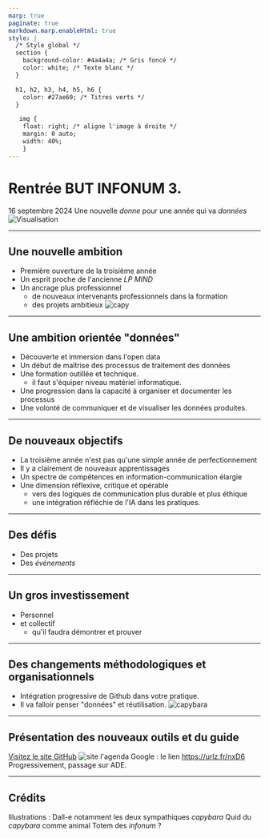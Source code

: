```yaml
---
marp: true
paginate: true
markdown.marp.enableHtml: true
style: |
  /* Style global */
  section {
    background-color: #4a4a4a; /* Gris foncé */
    color: white; /* Texte blanc */
  }

  h1, h2, h3, h4, h5, h6 {
    color: #27ae60; /* Titres verts */
  }

   img {
    float: right; /* aligne l'image à droite */
    margin: 0 auto;
    width: 40%;
    }
---
```



# Rentrée BUT INFONUM 3.
16 septembre 2024
Une nouvelle *donne* pour une année qui va *données*
![Visualisation](./img/viz2.png)

---
## Une nouvelle ambition
- Première ouverture de la troisième année
- Un esprit proche de l'ancienne *LP MIND*
- Un ancrage plus professionnel
    - de nouveaux intervenants professionnels dans la formation
    - des projets ambitieux
    ![capy](./img/capy1.png)

---
## Une ambition orientée "données"
- Découverte et immersion dans l'open data
- Un début de maîtrise des processus de traitement des données
- Une formation outillée et technique.
    - il faut s'équiper niveau matériel informatique.
- Une progression dans la capacité à organiser et documenter les processus
- Une volonté de communiquer et de visualiser les données produites.

--- 
## De nouveaux objectifs
- La troisième année n'est pas qu'une simple année de perfectionnement
- Il y a clairement de nouveaux apprentissages
- Un spectre de compétences en information-communication élargie
- Une dimension réflexive, critique et opérable
    - vers des logiques de communication plus durable et plus éthique
    - une intégration réfléchie de l'IA dans les pratiques.

---
## Des défis
- Des projets
- Des *évènements*

---
## Un gros investissement
- Personnel
- et collectif
    - qu'il faudra démontrer et prouver

---
## Des changements méthodologiques et organisationnels
- Intégration progressive de Github dans votre pratique.
- Il va falloir penser "données" et réutilisation.
![capybara](./img/capy2.png)
---

## Présentation des nouveaux outils et du guide
[Visitez le site GitHub](https://github.com/oledeuff/BUT-Infonum-3)
![site](./img/gitinfonum.JPG)
l'agenda Google : le lien https://urlz.fr/nxD6
Progressivement, passage sur ADE.

--- 
## Crédits
Illustrations : Dall-e notamment les deux sympathiques *capybara* 
Quid du *capybara* comme animal Totem des *infonum* ?
